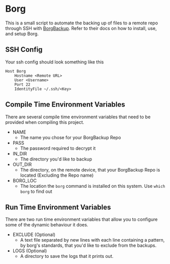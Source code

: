 # Borg
This is a small script to automate the backing up of files to a remote repo through SSH with [BorgBackup](https://www.borgbackup.org/). Refer to their docs on how to install, use, and setup Borg.

## SSH Config
Your ssh config should look something like this
```
Host Borg
    Hostname <Remote URL>
    User <Username>
    Port 22
    IdentityFile ~/.ssh/<Key>
```

## Compile Time Environment Variables
There are several compile time environment variables that need to be provided when compiling this project.
- NAME
  - The name you chose for your BorgBackup Repo
- PASS
  - The password required to decrypt it
- IN_DIR
  - The directory you'd like to backup
- OUT_DIR
  - The directory, on the remote device, that your BorgBackup Repo is located (Excluding the Repo name)
- BORG_LOC
  - The location the `borg` command is installed on this system. Use `which borg` to find out

## Run Time Environment Variables
There are two run time environment variables that allow you to configure some of the dynamic behaviour it does.
- EXCLUDE (Optional)
  - A text file separated by new lines with each line containing a pattern, by borg's standards, that you'd like to exclude from the backups.
- LOGS (Optional)
  - A directory to save the logs that it prints out.
